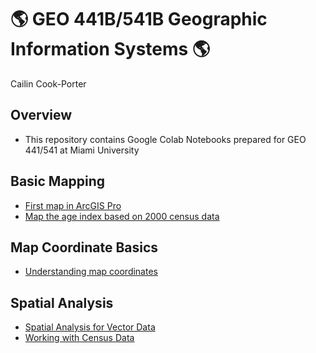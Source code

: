 # 🌎 GEO 441B/541B Geographic Information Systems 🌎

Cailin Cook-Porter

## Overview
- This repository contains Google Colab Notebooks prepared for GEO 441/541 at Miami University

## Basic Mapping

- [First map in ArcGIS Pro](https://github.com/cookpoca/gis-project-portfolio-geo441-541b/blob/main/Basic_Mapping/first-arcgis-mapping.ipynb)
- [Map the age index based on 2000 census data](https://github.com/cookpoca/gis-project-portfolio-geo441-541b/blob/main/Basic_Mapping/age-index-mapping.ipynb)

## Map Coordinate Basics

- [Understanding map coordinates](https://github.com/cookpoca/gis-project-portfolio-geo441-541b/blob/main/Map_Coordinate_Basics/understanding-coordinates.ipynb)

## Spatial Analysis

- [Spatial Analysis for Vector Data](https://github.com/cookpoca/gis-project-portfolio-geo441-541b/blob/main/spatial_analysis/GEO441_Week_10_Assignment.ipynb)
- [Working with Census Data](https://github.com/cookpoca/gis-project-portfolio-geo441-541b/blob/main/spatial_analysis/GEO441_Week_12_Assignment.ipynb)
